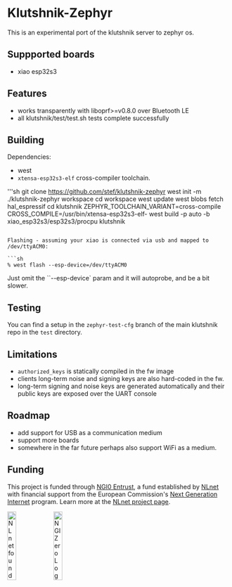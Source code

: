 # Klutshnik-Zephyr

This is an experimental port of the klutshnik server to zephyr os.

## Suppported boards

 - xiao esp32s3

## Features

 - works transparently with liboprf>=v0.8.0 over Bluetooth LE
 - all klutshnik/test/test.sh tests complete successfully

## Building

Dependencies: 
 - west
 - `xtensa-esp32s3-elf` cross-compiler toolchain.

'''sh
git clone https://github.com/stef/klutshnik-zephyr
west init -m ./klutshnik-zephyr workspace
cd workspace
west update
west blobs fetch hal_espressif
cd klutshnik
ZEPHYR_TOOLCHAIN_VARIANT=cross-compile CROSS_COMPILE=/usr/bin/xtensa-esp32s3-elf- west build -p auto -b xiao_esp32s3/esp32s3/procpu klutshnik
```

Flashing - assuming your xiao is connected via usb and mapped to /dev/ttyACM0:

```sh
% west flash --esp-device=/dev/ttyACM0
```

Just omit the ``--esp-device` param and it will autoprobe, and be a bit slower.

## Testing

You can find a setup in the `zephyr-test-cfg` branch of the main klutshnik repo
in the `test` directory.

## Limitations

 - `authorized_keys` is statically compiled in the fw image
 - clients long-term noise and signing keys are also hard-coded in the fw.
 - long-term signing and noise keys are generated automatically and their
   public keys are exposed over the UART console

## Roadmap

 - add support for USB as a communication medium
 - support more boards
 - somewhere in the far future perhaps also support WiFi as a medium.

## Funding

This project is funded through [NGI0 Entrust](https://nlnet.nl/entrust), a fund
established by [NLnet](https://nlnet.nl) with financial support from the
European Commission's [Next Generation Internet](https://ngi.eu) program. Learn
more at the [NLnet project page](https://nlnet.nl/project/ThresholdOPRF).

[<img src="https://nlnet.nl/logo/banner.png" alt="NLnet foundation logo" width="20%" />](https://nlnet.nl)
[<img src="https://nlnet.nl/image/logos/NGI0_tag.svg" alt="NGI Zero Logo" width="20%" />](https://nlnet.nl/entrust)
